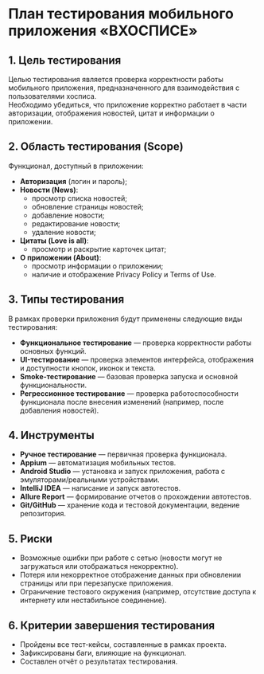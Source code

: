 # План тестирования мобильного приложения «ВХОСПИСЕ»

## 1. Цель тестирования
Целью тестирования является проверка корректности работы мобильного приложения, предназначенного для взаимодействия с пользователями хосписа.  
Необходимо убедиться, что приложение корректно работает в части авторизации, отображения новостей, цитат и информации о приложении.

## 2. Область тестирования (Scope)
Функционал, доступный в приложении:
- **Авторизация** (логин и пароль);
- **Новости (News)**:
    - просмотр списка новостей;
    - обновление страницы новостей;
    - добавление новости;
    - редактирование новости;
    - удаление новости;
- **Цитаты (Love is all)**:
    - просмотр и раскрытие карточек цитат;
- **О приложении (About)**:
    - просмотр информации о приложении;
    - наличие и отображение Privacy Policy и Terms of Use.

## 3. Типы тестирования
В рамках проверки приложения будут применены следующие виды тестирования:
- **Функциональное тестирование** — проверка корректности работы основных функций.
- **UI-тестирование** — проверка элементов интерфейса, отображения и доступности кнопок, иконок и текста.
- **Smoke-тестирование** — базовая проверка запуска и основной функциональности.
- **Регрессионное тестирование** — проверка работоспособности функционала после внесения изменений (например, после добавления новостей).

## 4. Инструменты
- **Ручное тестирование** — первичная проверка функционала.
- **Appium** — автоматизация мобильных тестов.
- **Android Studio** — установка и запуск приложения, работа с эмуляторами/реальными устройствами.
- **IntelliJ IDEA** — написание и запуск автотестов.
- **Allure Report** — формирование отчетов о прохождении автотестов.
- **Git/GitHub** — хранение кода и тестовой документации, ведение репозитория.

## 5. Риски
- Возможные ошибки при работе с сетью (новости могут не загружаться или отображаться некорректно).
- Потеря или некорректное отображение данных при обновлении страницы или при перезапуске приложения.
- Ограничение тестового окружения (например, отсутствие доступа к интернету или нестабильное соединение).

## 6. Критерии завершения тестирования
- Пройдены все тест-кейсы, составленные в рамках проекта.
- Зафиксированы баги, влияющие на функционал.
- Составлен отчёт о результатах тестирования.
